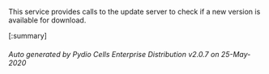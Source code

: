 






This service provides calls to the update server to check if a new version is available for download.

[:summary]

###### Auto generated by Pydio Cells Enterprise Distribution v2.0.7 on 25-May-2020

